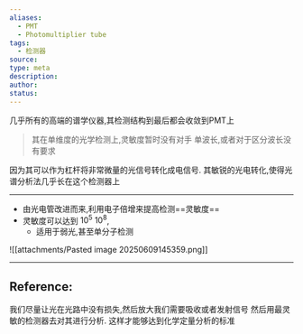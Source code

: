 ```yaml
---
aliases:
  - PMT
  - Photomultiplier tube
tags:
  - 检测器
source: 
type: meta
description: 
author: 
status:
---
```

几乎所有的高端的谱学仪器,其检测结构到最后都会收敛到PMT上
>其在单维度的光学检测上,灵敏度暂时没有对手
>	单波长,或者对于区分波长没有要求

因为其可以作为杠杆将非常微量的光信号转化成电信号.  其敏锐的光电转化,使得光谱分析法几乎长在这个检测器上


---

- 由光电管改进而来,利用电子倍增来提高检测==灵敏度==
- 灵敏度可以达到 $10^{5}~10^{8}$,
	- 适用于弱光,甚至单分子检测

![[attachments/Pasted image 20250609145359.png]]









---

## Reference:

我们尽量让光在光路中没有损失,然后放大我们需要吸收或者发射信号
然后用最灵敏的检测器去对其进行分析.
这样才能够达到化学定量分析的标准
